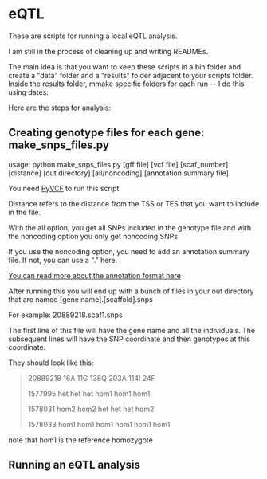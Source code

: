 # eQTL

These are scripts for running a local eQTL analysis. 

I am still in the process of cleaning up and writing READMEs.

The main idea is that you want to keep these scripts in a bin folder and create a "data" folder and a "results" folder adjacent to your scripts folder. Inside the results folder, mmake specific folders for each run -- I do this using dates.

Here are the steps for analysis:
## Creating genotype files for each gene: make_snps_files.py

usage: python make_snps_files.py [gff file] [vcf file] [scaf_number] [distance] [out directory] [all/noncoding] [annotation summary file]

You need [PyVCF](https://github.com/jamescasbon/PyVCF) to run this script.

Distance refers to the distance from the TSS or TES that you want to include in the file.

With the all option, you get all SNPs included in the genotype file and with the noncoding option you only get noncoding SNPs

If you use the noncoding option, you need to add an annotation summary file. If not, you can use a "." here.

[You can read more about the annotation format here](http://www.genomicconflict.com/wiki/index.php?title=Roberts_Annotations)

After running this  you will end up with a bunch of files in your out directory that are named [gene name].[scaffold].snps 

For example: 20889218.scaf1.snps

The first line of this file will have the gene name and all the individuals. The subsequent lines will have the SNP coordinate and then genotypes at this coordinate.

They should look like this:

>20889218	16A	11G	138Q	203A	114I	24F
>
>1577995	het	het	het	hom1	hom1	hom1
>
>1578031	hom2	hom2	het	het	het	hom2
>
>1578033	hom1	hom1	hom1	hom1	hom1	hom1

note that hom1 is the reference homozygote

## Running an eQTL analysis

